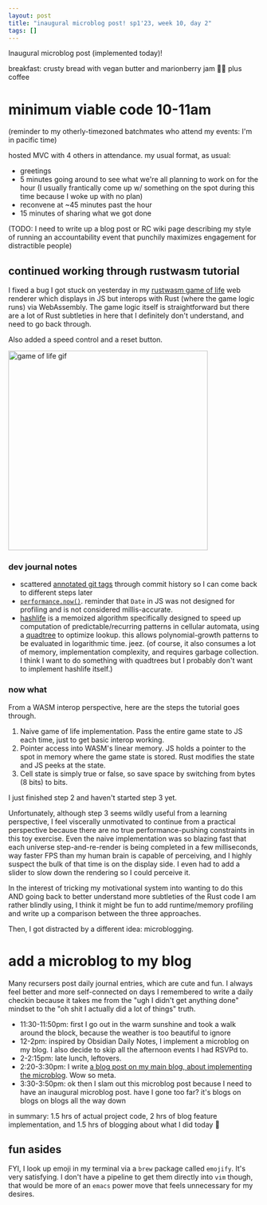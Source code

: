```yaml
---
layout: post
title: "inaugural microblog post! sp1'23, week 10, day 2"
tags: []
---
```


Inaugural microblog post (implemented today)!

breakfast: crusty bread with vegan butter and marionberry jam 🤯😋 plus coffee

# minimum viable code 10-11am

(reminder to my otherly-timezoned batchmates who attend my events: I'm in pacific time)

hosted MVC with 4 others in attendance. my usual format, as usual:
- greetings
- 5 minutes going around to see what we're all planning to work on for the hour (I usually frantically come up w/ something on the spot during this time because I woke up with no plan)
- reconvene at ~45 minutes past the hour
- 15 minutes of sharing what we got done

(TODO: I need to write up a blog post or RC wiki page describing my style of running an accountability event that punchily maximizes engagement for distractible people)

## continued working through rustwasm tutorial

I fixed a bug I got stuck on yesterday in my [rustwasm game of life](https://rustwasm.github.io/docs/book/) web renderer which displays in JS but interops with Rust (where the game logic runs) via WebAssembly. The game logic itself is straightforward but there are a lot of Rust subtleties in here that I definitely don't understand, and need to go back through.

Also added a speed control and a reset button.

<img alt="game of life gif" width="400px" src="{{site.baseurl}}/assets/images/2023-04-18-rustwasm-life.gif" />

### dev journal notes

- scattered [annotated git tags](https://git-scm.com/book/en/v2/Git-Basics-Tagging) through commit history so I can come back to different steps later
- [`performance.now()`](https://developer.chrome.com/blog/when-milliseconds-are-not-enough-performance-now/). reminder that `Date` in JS was not designed for profiling and is not considered millis-accurate.
- [hashlife](https://en.wikipedia.org/wiki/Hashlife) is a memoized algorithm specifically designed to speed up computation of predictable/recurring patterns in cellular automata, using a [quadtree](https://en.wikipedia.org/wiki/Quadtree) to optimize lookup. this allows polynomial-growth patterns to be evaluated in logarithmic time. jeez. (of course, it also consumes a lot of memory, implementation complexity, and requires garbage collection. I think I want to do something with quadtrees but I probably don't want to implement hashlife itself.)

### now what

From a WASM interop perspective, here are the steps the tutorial goes through.
1. Naive game of life implementation. Pass the entire game state to JS each time, just to get basic interop working.
2. Pointer access into WASM's linear memory. JS holds a pointer to the spot in memory where the game state is stored. Rust modifies the state and JS peeks at the state.
3. Cell state is simply true or false, so save space by switching from bytes (8 bits) to bits. 

I just finished step 2 and haven't started step 3 yet.

Unfortunately, although step 3 seems wildly useful from a learning perspective, I feel viscerally unmotivated to continue from a practical perspective because there are no true performance-pushing constraints in this toy exercise. Even the naive implementation was so blazing fast that each universe step-and-re-render is being completed in a few milliseconds, way faster FPS than my human brain is capable of perceiving, and I highly suspect the bulk of that time is on the display side. I even had to add a slider to slow down the rendering so I could perceive it.

In the interest of tricking my motivational system into wanting to do this AND going back to better understand more subtleties of the Rust code I am rather blindly using, I think it might be fun to add runtime/memory profiling and write up a comparison between the three approaches.

Then, I got distracted by a different idea: microblogging.

# add a microblog to my blog

Many recursers post daily journal entries, which are cute and fun. I always feel better and more self-connected on days I remembered to write a daily checkin because it takes me from the "ugh I didn't get anything done" mindset to the "oh shit I actually did a lot of things" truth.

- 11:30-11:50pm: first I go out in the warm sunshine and took a walk around the block, because the weather is too beautiful to ignore
- 12-2pm: inspired by Obsidian Daily Notes, I implement a microblog on my blog. I also decide to skip all the afternoon events I had RSVPd to.
- 2-2:15pm: late lunch, leftovers.
- 2:20-3:30pm: I write <a href="{{site.baseurl}}/2023/04/18/microblog/">a blog post on my main blog, about implementing the microblog</a>. Wow so meta.
- 3:30-3:50pm: ok then I slam out this microblog post because I need to have an inaugural microblog post. have I gone too far? it's blogs on blogs on blogs all the way down

in summary: 1.5 hrs of actual project code, 2 hrs of blog feature implementation, and 1.5 hrs of blogging about what I did today 🤣

## fun asides

FYI, I look up emoji in my terminal via a `brew` package called `emojify`. It's very satisfying. I don't have a pipeline to get them directly into `vim` though, that would be more of an `emacs` power move that feels unnecessary for my desires.
